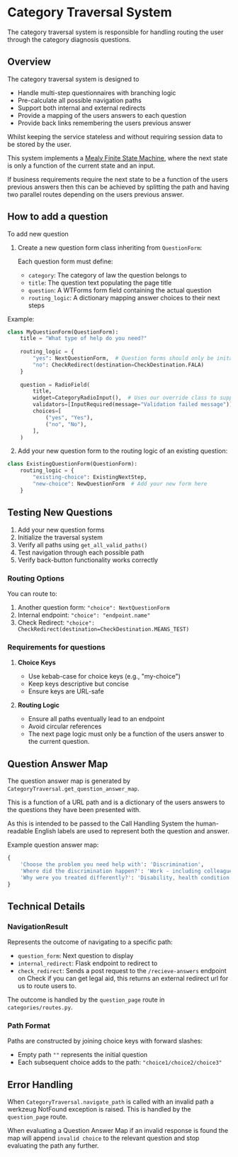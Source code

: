 # Category Traversal System

The category traversal system is responsible for handling routing the user through the category diagnosis questions.

## Overview

The category traversal system is designed to
- Handle multi-step questionnaires with branching logic
- Pre-calculate all possible navigation paths
- Support both internal and external redirects
- Provide a mapping of the users answers to each question
- Provide back links remembering the users previous answer

Whilst keeping the service stateless and without requiring session data to be stored by the user.

This system implements a [Mealy Finite State Machine](https://en.wikipedia.org/wiki/Mealy_machine), where the next state
is only a function of the current state and an input.

If business requirements require the next state to be a function of the users previous answers then this can be achieved
by splitting the path and having two parallel routes depending on the users previous answer.

## How to add a question
To add new question

1. Create a new question form class inheriting from `QuestionForm`:

    Each question form must define:
   - `category`: The category of law the question belongs to
   - `title`: The question text populating the page title
   - `question`: A WTForms form field containing the actual question
   - `routing_logic`: A dictionary mapping answer choices to their next steps

Example:
```python
class MyQuestionForm(QuestionForm):
    title = "What type of help do you need?"
    
    routing_logic = {
        "yes": NextQuestionForm,  # Question forms should only be initalised when handling the users request.
        "no": CheckRedirect(destination=CheckDestination.FALA)
    }
    
    question = RadioField(
        title,
        widget=CategoryRadioInput(),  # Uses our override class to support setting custom CSS on the label title
        validators=[InputRequired(message="Validation failed message")],
        choices=[
            ("yes", "Yes"),
            ("no", "No"),
        ],
    )
```

2. Add your new question form to the routing logic of an existing question:
```python
class ExistingQuestionForm(QuestionForm):
    routing_logic = {
        "existing-choice": ExistingNextStep,
        "new-choice": NewQuestionForm  # Add your new form here
    }
```

## Testing New Questions

1. Add your new question forms
2. Initialize the traversal system
3. Verify all paths using `get_all_valid_paths()`
4. Test navigation through each possible path
5. Verify back-button functionality works correctly

### Routing Options

You can route to:
1. Another question form: `"choice": NextQuestionForm`
2. Internal endpoint: `"choice": "endpoint.name"`
3. Check Redirect: `"choice": CheckRedirect(destination=CheckDestination.MEANS_TEST)`

### Requirements for questions

1. **Choice Keys**
   - Use kebab-case for choice keys (e.g., "my-choice")
   - Keep keys descriptive but concise
   - Ensure keys are URL-safe

2. **Routing Logic**
   - Ensure all paths eventually lead to an endpoint
   - Avoid circular references
   - The next page logic must only be a function of the users answer to the current question.

## Question Answer Map
The question answer map is generated by `CategoryTraversal.get_question_answer_map`.

This is a function of a URL path and is a dictionary of the users answers to the questions they have been presented with.

As this is intended to be passed to the Call Handling System the human-readable English labels are used 
to represent both the question and answer.

Example question answer map:
```python
{
    'Choose the problem you need help with': 'Discrimination', 
    'Where did the discrimination happen?': 'Work - including colleagues, employer or employment agency',
    'Why were you treated differently?': 'Disability, health condition, mental health condition'
}
```

## Technical Details

### NavigationResult
Represents the outcome of navigating to a specific path:
- `question_form`: Next question to display
- `internal_redirect`: Flask endpoint to redirect to
- `check_redirect`: Sends a post request to the `/recieve-answers` endpoint on Check if you can get legal aid,
this returns an external redirect url for us to route users to.

The outcome is handled by the `question_page` route in `categories/routes.py`.

### Path Format
Paths are constructed by joining choice keys with forward slashes:
- Empty path `""` represents the initial question
- Each subsequent choice adds to the path: `"choice1/choice2/choice3"`

## Error Handling

When `CategoryTraversal.navigate_path` is called with an invalid path a werkzeug NotFound exception is raised.
This is handled by the `question_page` route.

When evaluating a Question Answer Map if an invalid response is found the map will append `invalid choice` to the relevant question
and stop evaluating the path any further.
